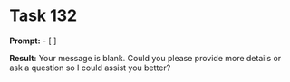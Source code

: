 # Task 132

**Prompt:** - [ ]

**Result:**
Your message is blank. Could you please provide more details or ask a question so I could assist you better?
